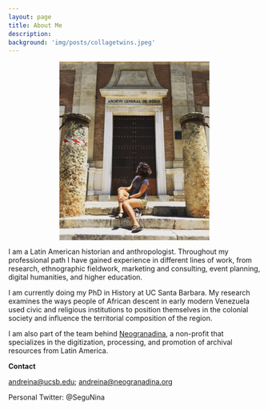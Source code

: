 ```yaml
---
layout: page
title: About Me
description:
background: 'img/posts/collagetwins.jpeg'
---
```

<img src="/img/posts/Profile-pic.jpg" style="display: block; width: 300px; margin-right: auto; margin-left: auto;" />

 I am a Latin American historian and anthropologist. Throughout my professional path I have gained experience in different lines of work, from research, ethnographic fieldwork, marketing and consulting, event planning, digital humanities, and higher education.

 I am currently doing my PhD in History at UC Santa Barbara. My research examines the ways people of African descent in early modern Venezuela used civic and religious institutions to position themselves in the colonial society and influence the territorial composition of the region.

 I am also part of the team behind [Neogranadina](https://www.neogranadina.org/), a non-profit that specializes in the digitization, processing, and promotion of archival resources from Latin America.


**Contact**

andreina@ucsb.edu; andreina@neogranadina.org

Personal Twitter: @SeguNina
